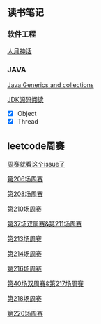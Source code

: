 ## 读书笔记

### 软件工程

[人月神话](https://github.com/incendi0/Lumos/issues/13)

### JAVA

[Java Generics and collections](https://github.com/incendi0/Lumos/issues/2)

[JDK源码阅读](https://github.com/incendi0/Lumos/issues/14)

- [x] Object
- [x] Thread

## leetcode周赛

[周赛就看这个issue了](https://github.com/incendi0/Lumos/issues/15)

[第206场周赛](https://github.com/incendi0/Lumos/issues/1)

[第208场周赛](https://github.com/incendi0/Lumos/issues/3)

[第210场周赛](https://github.com/incendi0/Lumos/issues/4)

[第37场双周赛&第211场周赛](https://github.com/incendi0/Lumos/issues/5)

[第213场周赛](https://github.com/incendi0/Lumos/issues/6)

[第214场周赛](https://github.com/incendi0/Lumos/issues/7)

[第216场周赛](https://github.com/incendi0/Lumos/issues/8)

[第40场双周赛&第217场周赛](https://github.com/incendi0/Lumos/issues/9)

[第218场周赛](https://github.com/incendi0/Lumos/issues/10)

[第220场周赛](https://github.com/incendi0/Lumos/issues/12)

